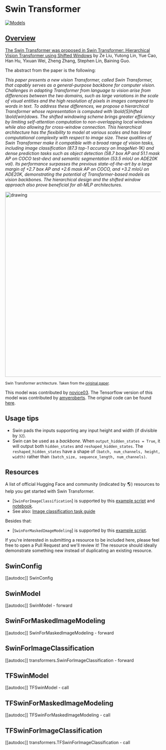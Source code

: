 <!--Copyright 2022 The HuggingFace Team. All rights reserved.

Licensed under the Apache License, Version 2.0 (the "License"); you may not use this file except in compliance with
the License. You may obtain a copy of the License at

http://www.apache.org/licenses/LICENSE-2.0

Unless required by applicable law or agreed to in writing, software distributed under the License is distributed on
an "AS IS" BASIS, WITHOUT WARRANTIES OR CONDITIONS OF ANY KIND, either express or implied. See the License for the
specific language governing permissions and limitations under the License.

⚠️ Note that this file is in Markdown but contain specific syntax for our doc-builder (similar to MDX) that may not be
rendered properly in your Markdown viewer.

-->

# Swin Transformer

<div class="flex flex-wrap space-x-1">
<a href="https://huggingface.co/models?filter=swin">
<img alt="Models" src="https://img.shields.io/badge/All_model_pages-swin-blueviolet">
</div>

## Overview

The Swin Transformer was proposed in [Swin Transformer: Hierarchical Vision Transformer using Shifted Windows](https://arxiv.org/abs/2103.14030)
by Ze Liu, Yutong Lin, Yue Cao, Han Hu, Yixuan Wei, Zheng Zhang, Stephen Lin, Baining Guo.

The abstract from the paper is the following:

*This paper presents a new vision Transformer, called Swin Transformer, that capably serves as a general-purpose backbone
for computer vision. Challenges in adapting Transformer from language to vision arise from differences between the two domains,
such as large variations in the scale of visual entities and the high resolution of pixels in images compared to words in text.
To address these differences, we propose a hierarchical Transformer whose representation is computed with \bold{S}hifted
\bold{win}dows. The shifted windowing scheme brings greater efficiency by limiting self-attention computation to non-overlapping
local windows while also allowing for cross-window connection. This hierarchical architecture has the flexibility to model at
various scales and has linear computational complexity with respect to image size. These qualities of Swin Transformer make it
compatible with a broad range of vision tasks, including image classification (87.3 top-1 accuracy on ImageNet-1K) and dense
prediction tasks such as object detection (58.7 box AP and 51.1 mask AP on COCO test-dev) and semantic segmentation
(53.5 mIoU on ADE20K val). Its performance surpasses the previous state-of-the-art by a large margin of +2.7 box AP and
+2.6 mask AP on COCO, and +3.2 mIoU on ADE20K, demonstrating the potential of Transformer-based models as vision backbones.
The hierarchical design and the shifted window approach also prove beneficial for all-MLP architectures.*

<img src="https://huggingface.co/datasets/huggingface/documentation-images/resolve/main/swin_transformer_architecture.png"
alt="drawing" width="600"/>

<small> Swin Transformer architecture. Taken from the <a href="https://arxiv.org/abs/2102.03334">original paper</a>.</small>

This model was contributed by [novice03](https://huggingface.co/novice03). The Tensorflow version of this model was contributed by [amyeroberts](https://huggingface.co/amyeroberts). The original code can be found [here](https://github.com/microsoft/Swin-Transformer).

## Usage tips

- Swin pads the inputs supporting any input height and width (if divisible by `32`).
- Swin can be used as a *backbone*. When `output_hidden_states = True`, it will output both `hidden_states` and `reshaped_hidden_states`. The `reshaped_hidden_states` have a shape of `(batch, num_channels, height, width)` rather than `(batch_size, sequence_length, num_channels)`.

## Resources

A list of official Hugging Face and community (indicated by 🌎) resources to help you get started with Swin Transformer.

<PipelineTag pipeline="image-classification"/>

- [`SwinForImageClassification`] is supported by this [example script](https://github.com/huggingface/transformers/tree/main/examples/pytorch/image-classification) and [notebook](https://colab.research.google.com/github/huggingface/notebooks/blob/main/examples/image_classification.ipynb).
- See also: [Image classification task guide](../tasks/image_classification)

Besides that:

- [`SwinForMaskedImageModeling`] is supported by this [example script](https://github.com/huggingface/transformers/tree/main/examples/pytorch/image-pretraining).

If you're interested in submitting a resource to be included here, please feel free to open a Pull Request and we'll review it! The resource should ideally demonstrate something new instead of duplicating an existing resource.

## SwinConfig

[[autodoc]] SwinConfig

<frameworkcontent>
<pt>

## SwinModel

[[autodoc]] SwinModel
    - forward

## SwinForMaskedImageModeling

[[autodoc]] SwinForMaskedImageModeling
    - forward

## SwinForImageClassification

[[autodoc]] transformers.SwinForImageClassification
    - forward

</pt>
<tf>

## TFSwinModel

[[autodoc]] TFSwinModel
    - call

## TFSwinForMaskedImageModeling

[[autodoc]] TFSwinForMaskedImageModeling
    - call

## TFSwinForImageClassification

[[autodoc]] transformers.TFSwinForImageClassification
    - call

</tf>
</frameworkcontent>